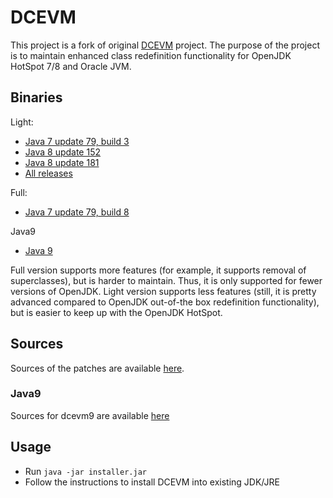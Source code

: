 # DCEVM

This project is a fork of original [DCEVM](http://ssw.jku.at/dcevm/) project. The purpose of the project is to maintain enhanced class redefinition functionality for OpenJDK HotSpot 7/8 and Oracle JVM.

## Binaries


Light:
 * [Java 7 update 79, build 3](https://github.com/dcevm/dcevm/releases/download/light-jdk7u79%2B3/DCEVM-light-7u79-installer.jar)
 * [Java 8 update 152](https://github.com/dcevm/dcevm/releases/download/light-jdk8u152/DCEVM-8u152-installer.jar)
 * [Java 8 update 181](https://github.com/dcevm/dcevm/releases/download/light-jdk8u181/DCEVM-8u181-installer.jar)
 * [All releases](https://github.com/dcevm/dcevm/releases)
 
Full:
 * [Java 7 update 79, build 8](https://github.com/dcevm/dcevm/releases/download/full-jdk7u79%2B8/DCEVM-full-7u79-installer.jar)
 
Java9
 * [Java 9](https://github.com/HotswapProjects/openjdk-jdk9/releases)
 
Full version supports more features (for example, it supports removal of superclasses), but is harder to maintain. Thus, it is only supported for fewer versions of OpenJDK. Light version supports less features (still, it is pretty advanced compared to OpenJDK out-of-the box redefinition functionality), but is easier to keep up with the OpenJDK HotSpot.

## Sources

Sources of the patches are available [here](https://github.com/dcevm/dcevm).

### Java9

Sources for dcevm9 are available [here](https://github.com/HotswapProjects/openjdk-jdk9/tree/dcevm)

## Usage

* Run `java -jar installer.jar`
* Follow the instructions to install DCEVM into existing JDK/JRE
